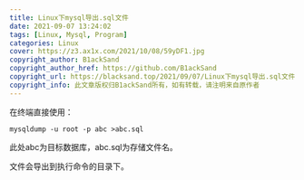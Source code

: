 ```yaml
---
title: Linux下mysql导出.sql文件
date: 2021-09-07 13:24:02
tags: [Linux, Mysql, Program]
categories: Linux
cover: https://z3.ax1x.com/2021/10/08/59yDF1.jpg
copyright_author: B1ackSand
copyright_author_href: https://github.com/B1ackSand
copyright_url: https://blacksand.top/2021/09/07/Linux下mysql导出.sql文件
copyright_info: 此文章版权归B1ackSand所有，如有转载，请注明来自原作者
---
```


在终端直接使用：

`mysqldump -u root -p abc >abc.sql`

此处abc为目标数据库，abc.sql为存储文件名。

文件会导出到执行命令的目录下。

